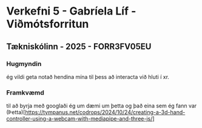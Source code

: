 # Verkefni 5 - Gabríela Líf - Viðmótsforritun

## Tækniskólinn - 2025 - FORR3FV05EU


### Hugmyndin
ég vildi geta notað hendina mína til þess að interacta við hluti í xr.



### Framkvæmd
til að byrja með googlaði ég um dæmi um þetta og það eina sem ég fann var (Þetta)[https://tympanus.net/codrops/2024/10/24/creating-a-3d-hand-controller-using-a-webcam-with-mediapipe-and-three-js/]
